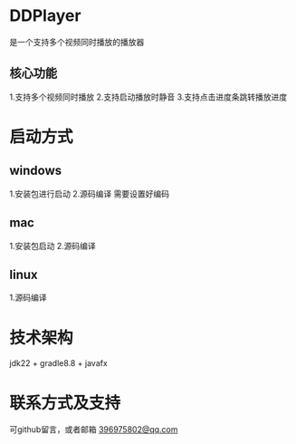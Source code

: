 # DDPlayer
是一个支持多个视频同时播放的播放器
## 核心功能
1.支持多个视频同时播放
2.支持启动播放时静音
3.支持点击进度条跳转播放进度

# 启动方式

## windows
1.安装包进行启动
2.源码编译
需要设置好编码

## mac
1.安装包启动
2.源码编译

## linux
1.源码编译


# 技术架构
jdk22 + gradle8.8 + javafx



# 联系方式及支持
可github留言，或者邮箱 396975802@qq.com

